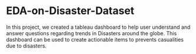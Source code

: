 # EDA-on-Disaster-Dataset

In this project, we created a tableau dashboard to help user understand and answer questions regarding trends in Disasters around the globe. This dashboard can be used to create actionable items to prevents casualities due to disasters.
